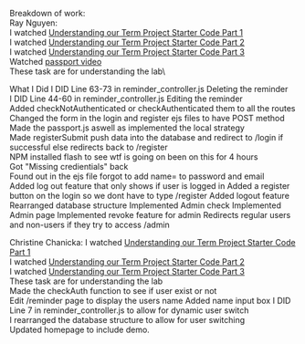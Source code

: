 Breakdown of work:\
Ray Nguyen:\
I watched [Understanding our Term Project Starter Code Part 1](https://learn.bcit.ca/d2l/le/content/999093/viewContent/9900452/View)\
I watched [Understanding our Term Project Starter Code Part 2](https://learn.bcit.ca/d2l/le/content/999093/viewContent/9900453/View)\
I watched [Understanding our Term Project Starter Code Part 3](https://learn.bcit.ca/d2l/le/content/999093/viewContent/9900454/View)\
Watched [passport video](https://www.youtube.com/watch?v=-RCnNyD0L-s)\
These task are for understanding the lab\

What I Did
I DID Line 63-73 in reminder_controller.js Deleting the reminder\
I DID Line 44-60 in reminder_controller.js Editing the reminder\
Added checkNotAuthenticated or checkAuthenticated them to all the routes\
Changed the form in the login and register ejs files to have POST method\
Made the passport.js aswell as implemented the local strategy\
Made registerSubmit push data into the database and redirect to /login if successful else redirects back to /register\
NPM installed flash to see wtf is going on been on this for 4 hours\
Got "Missing credientials" back\
Found out in the ejs file forgot to add name= to password and email\
Added log out feature that only shows if user is logged in
Added a register button on the login so we dont have to type /register
Added logout feature
Rearranged database structure
Implemented Admin check
Implemented Admin page
Implemented revoke feature for admin
Redirects regular users and non-users if they try to access /admin


Christine Chanicka: 
I watched [Understanding our Term Project Starter Code Part 1](https://learn.bcit.ca/d2l/le/content/999093/viewContent/9900452/View)\
I watched [Understanding our Term Project Starter Code Part 2](https://learn.bcit.ca/d2l/le/content/999093/viewContent/9900453/View)\
I watched [Understanding our Term Project Starter Code Part 3](https://learn.bcit.ca/d2l/le/content/999093/viewContent/9900454/View)\
These task are for understanding the lab\
Made the checkAuth function to see if user exist or not\
Edit /reminder page to display the users name
Added name input box
I DID Line 7 in reminder_controller.js to allow for dynamic user switch\
I rearranged the database structure to allow for user switching\
Updated homepage to include demo.
